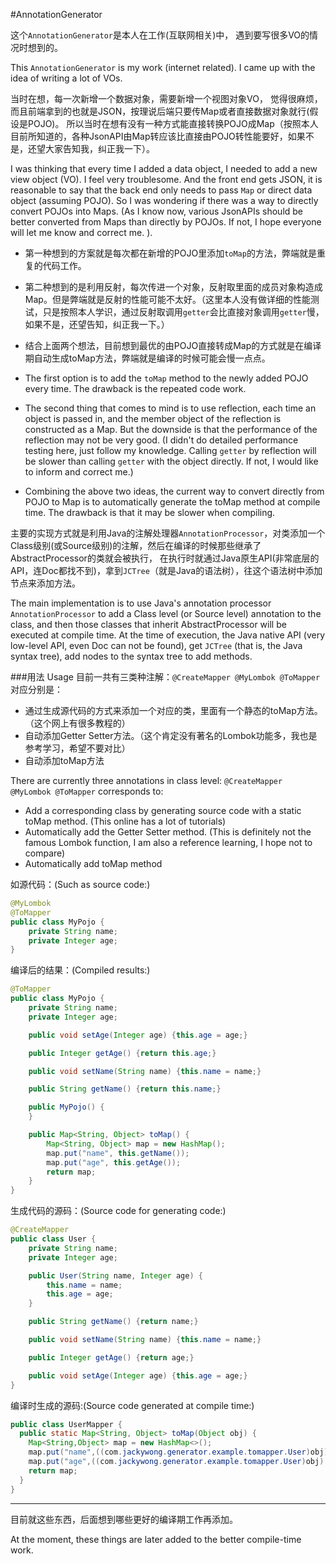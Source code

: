 #AnnotationGenerator

这个`AnnotationGenerator`是本人在工作(互联网相关)中，
遇到要写很多VO的情况时想到的。

This `AnnotationGenerator` is my work (internet related).
I came up with the idea of writing a lot of VOs.

当时在想，每一次新增一个数据对象，需要新增一个视图对象VO，
觉得很麻烦，而且前端拿到的也就是JSON，按理说后端只要传Map或者直接数据对象就行(假设是POJO)。
所以当时在想有没有一种方式能直接转换POJO成Map（按照本人目前所知道的，各种JsonAPI由Map转应该比直接由POJO转性能要好，如果不是，还望大家告知我，纠正我一下）。

I was thinking that every time I added a data object, I needed to add a new view object (VO).
I feel very troublesome. And the front end gets JSON, it is reasonable to say that the back end only needs to pass `Map` or direct data object (assuming POJO).
So I was wondering if there was a way to directly convert POJOs into Maps. (As I know now, various JsonAPIs should be better converted from Maps than directly by POJOs. If not, I hope everyone will let me know and correct me. ).

* 第一种想到的方案就是每次都在新增的POJO里添加`toMap`的方法，弊端就是重复的代码工作。
* 第二种想到的是利用反射，每次传进一个对象，反射取里面的成员对象构造成Map。但是弊端就是反射的性能可能不太好。（这里本人没有做详细的性能测试，只是按照本人学识，通过反射取调用`getter`会比直接对象调用`getter`慢，如果不是，还望告知，纠正我一下。）
* 结合上面两个想法，目前想到最优的由POJO直接转成Map的方式就是在编译期自动生成toMap方法，弊端就是编译的时候可能会慢一点点。

* The first option is to add the `toMap` method to the newly added POJO every time. The drawback is the repeated code work.
* The second thing that comes to mind is to use reflection, each time an object is passed in, and the member object of the reflection is constructed as a Map. But the downside is that the performance of the reflection may not be very good. (I didn't do detailed performance testing here, just follow my knowledge. Calling `getter` by reflection will be slower than calling `getter` with the object directly. If not, I would like to inform and correct me.)
* Combining the above two ideas, the current way to convert directly from POJO to Map is to automatically generate the toMap method at compile time. The drawback is that it may be slower when compiling.

主要的实现方式就是利用Java的注解处理器`AnnotationProcessor`，对类添加一个Class级别(或Source级别)的注解，然后在编译的时候那些继承了AbstractProcessor的类就会被执行，
在执行时就通过Java原生API(非常底层的API，连Doc都找不到)，拿到`JCTree`（就是Java的语法树），往这个语法树中添加节点来添加方法。

The main implementation is to use Java's annotation processor `AnnotationProcessor` to add a Class level (or Source level) annotation to the class, and then those classes that inherit AbstractProcessor will be executed at compile time.
At the time of execution, the Java native API (very low-level API, even Doc can not be found), get `JCTree` (that is, the Java syntax tree), add nodes to the syntax tree to add methods.

###用法 Usage
目前一共有三类种注解：`@CreateMapper @MyLombok @ToMapper` 对应分别是：
* 通过生成源代码的方式来添加一个对应的类，里面有一个静态的toMap方法。（这个网上有很多教程的）
* 自动添加Getter Setter方法。（这个肯定没有著名的Lombok功能多，我也是参考学习，希望不要对比）
* 自动添加toMap方法

There are currently three annotations in class level: `@CreateMapper @MyLombok @ToMapper` corresponds to:
* Add a corresponding class by generating source code with a static toMap method. (This online has a lot of tutorials)
* Automatically add the Getter Setter method. (This is definitely not the famous Lombok function, I am also a reference learning, I hope not to compare)
* Automatically add toMap method

如源代码：(Such as source code:)

```java
@MyLombok
@ToMapper
public class MyPojo {
    private String name;
    private Integer age;
}
```
编译后的结果：(Compiled results:)

```java
@ToMapper
public class MyPojo {
    private String name;
    private Integer age;

    public void setAge(Integer age) {this.age = age;}

    public Integer getAge() {return this.age;}

    public void setName(String name) {this.name = name;}

    public String getName() {return this.name;}

    public MyPojo() {
    }

    public Map<String, Object> toMap() {
        Map<String, Object> map = new HashMap();
        map.put("name", this.getName());
        map.put("age", this.getAge());
        return map;
    }
}
```
生成代码的源码：(Source code for generating code:)

```java
@CreateMapper
public class User {
    private String name;
    private Integer age;

    public User(String name, Integer age) {
        this.name = name;
        this.age = age;
    }

    public String getName() {return name;}

    public void setName(String name) {this.name = name;}

    public Integer getAge() {return age;}

    public void setAge(Integer age) {this.age = age;}
}

```

编译时生成的源码:(Source code generated at compile time:)

```java
public class UserMapper {
  public static Map<String, Object> toMap(Object obj) {
    Map<String,Object> map = new HashMap<>();
    map.put("name",((com.jackywong.generator.example.tomapper.User)obj).getName());
    map.put("age",((com.jackywong.generator.example.tomapper.User)obj).getAge());
    return map;
  }
}
```

---
目前就这些东西，后面想到哪些更好的编译期工作再添加。

At the moment, these things are later added to the better compile-time work.